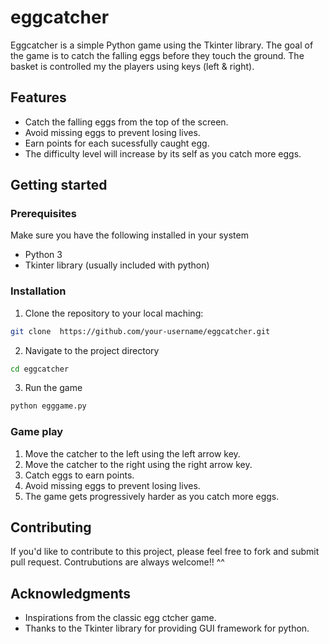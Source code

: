 # eggcatcher
Eggcatcher is a simple Python game using the Tkinter library. The goal of the game is to catch the falling eggs before they touch the ground.
The basket is controlled my the players using keys (left & right).
## Features 
- Catch the falling eggs from the top of the screen.
- Avoid missing eggs to prevent losing lives.
- Earn points for each sucessfully caught egg.
- The difficulty level will increase by its self as you catch more eggs.

## Getting started 
### Prerequisites
Make sure you have the following installed in your system 
- Python 3 
- Tkinter library (usually included with python)

### Installation 
1. Clone the repository to your local maching: 
```bash
git clone  https://github.com/your-username/eggcatcher.git 
```
2. Navigate to the project directory 
```bash 
cd eggcatcher 
```
3. Run the game 
```bash 
python egggame.py
```

### Game play
1) Move the catcher to the left using the left arrow key.
2) Move the catcher to the right using the right arrow key.
3) Catch eggs to earn points.
4) Avoid missing eggs to prevent losing lives.
5) The game gets progressively harder as you catch more eggs.

## Contributing 
If you'd like to contribute to this project, please feel free to fork and submit pull request. 
Contrubutions are always welcome!! ^^

## Acknowledgments 
- Inspirations from the classic egg ctcher game.
- Thanks to the Tkinter library for providing GUI framework for python.




